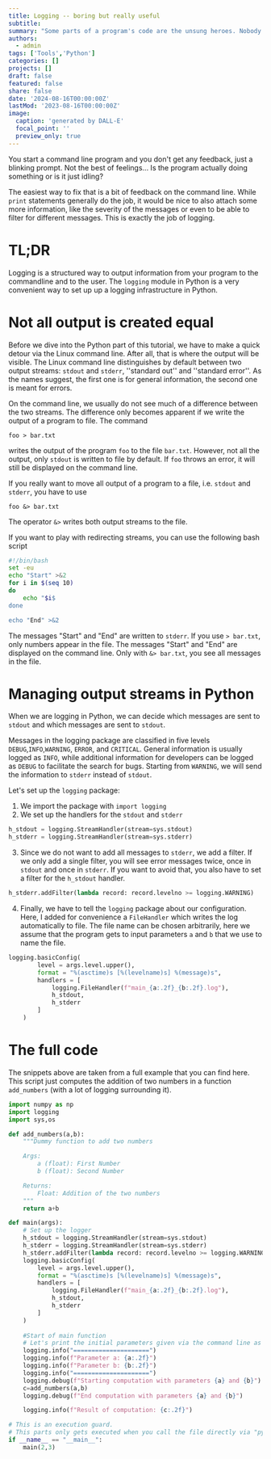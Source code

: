 ```yaml
---
title: Logging -- boring but really useful
subtitle: 
summary: "Some parts of a program's code are the unsung heroes. Nobody really talks about the logging infrastructure in a program. But when something goes wrong a proper log file might be all you need."
authors:
  - admin
tags: ['Tools','Python']
categories: []
projects: []
draft: false
featured: false
share: false
date: '2024-08-16T00:00:00Z'
lastMod: '2023-08-16T00:00:00Z'
image:
  caption: 'generated by DALL-E'
  focal_point: ''
  preview_only: true
---  
```

You start a command line program and you don't get any feedback, just a blinking prompt.
Not the best of feelings... Is the program actually doing something or is it just idling?

The easiest way to fix that is a bit of feedback on the command line. While `print` statements generally do the job, it would be nice to also attach some more information, like the severity of the messages or even to be able to filter for different messages.
This is exactly the job of logging.

# TL;DR
Logging is a structured way to output information from your program to the commandline and to the user.
The `logging` module in Python is a very convenient way to set up up a logging infrastructure in Python.

# Not all output is created equal
Before we dive into the Python part of this tutorial, we have to make a quick detour via the Linux command line. 
After all, that is where the output will be visible.
The Linux command line distinguishes by default between two output streams: `stdout` and `stderr`, ''standard out'' and ''standard error''.
As the names suggest, the first one is for general information, the second one is meant for errors.

On the command line, we usually do not see much of a difference between the two streams.
The difference only becomes apparent if we write the output of a program to file.
The command
```
foo > bar.txt
```
writes the output of the program `foo` to the file `bar.txt`.
However, not all the output, only `stdout` is written to file by default.
If `foo` throws an error, it will still be displayed on the command line.

If you really want to move all output of a program to a file, i.e. `stdout` and `stderr`, you have to use
```
foo &> bar.txt
```
The operator `&>` writes both output streams to the file.

If you want to play with redirecting streams, you can use the following bash script
```bash
#!/bin/bash
set -eu
echo "Start" >&2
for i in $(seq 10)
do
    echo "$i$
done

echo "End" >&2
```
The messages "Start" and "End" are written to `stderr`. 
If you use `> bar.txt`, only numbers appear in the file.
The messages "Start" and "End" are displayed on the command line.
Only with `&> bar.txt`, you see all messages in the file.

# Managing output streams in Python
When we are logging in Python, we can decide which messages are sent to `stdout` and which messages are sent to `stdout`.

Messages in the logging package are classified in five levels `DEBUG`,`INFO`,`WARNING`, `ERROR`, and `CRITICAL`.
General information is usually logged as `INFO`, while additional information for developers can be logged as `DEBUG` to facilitate the search for bugs.
Starting from `WARNING`, we will send the information to `stderr` instead of `stdout`.

Let's set up the `logging` package:

1. We import the package with `import logging`
2. We set up the handlers for the `stdout` and `stderr`  
```python
h_stdout = logging.StreamHandler(stream=sys.stdout)
h_stderr = logging.StreamHandler(stream=sys.stderr)
```
3. Since we do not want to add all messages to `stderr`, we add a filter. If we only add a single filter, you will see error messages twice, once in `stdout` and once in `stderr`. 
If you want to avoid that, you also have to set a filter for the `h_stdout` handler.
```python
h_stderr.addFilter(lambda record: record.levelno >= logging.WARNING)
```

4. Finally, we have to tell the `logging` package about our configuration.
Here, I added for convenience a `FileHandler` which writes the log automatically to file. The file name can be chosen arbitrarily, here we assume that the program gets to input parameters `a` and `b` that we use to name the file.

``` python
logging.basicConfig(
        level = args.level.upper(),
        format = "%(asctime)s [%(levelname)s] %(message)s",
        handlers = [
            logging.FileHandler(f"main_{a:.2f}_{b:.2f}.log"),
            h_stdout,
            h_stderr
        ]
    )
```


# The full code
The snippets above are taken from a full example that you can find here.
This script just computes the addition of two numbers in a function `add_numbers` (with a lot of logging surrounding it).

```python
import numpy as np
import logging
import sys,os

def add_numbers(a,b):
    """Dummy function to add two numbers

    Args:
        a (float): First Number
        b (float): Second Number

    Returns:
        Float: Addition of the two numbers
    """
    return a+b

def main(args):
    # Set up the logger
    h_stdout = logging.StreamHandler(stream=sys.stdout)
    h_stderr = logging.StreamHandler(stream=sys.stderr)
    h_stderr.addFilter(lambda record: record.levelno >= logging.WARNING)
    logging.basicConfig(
        level = args.level.upper(),
        format = "%(asctime)s [%(levelname)s] %(message)s",
        handlers = [
            logging.FileHandler(f"main_{a:.2f}_{b:.2f}.log"),
            h_stdout,
            h_stderr
        ]
    )
    
    #Start of main function
    # Let's print the initial parameters given via the command line as INFO level
    logging.info("=====================")
    logging.info(f"Parameter a: {a:.2f}")
    logging.info(f"Parameter b: {b:.2f}")
    logging.info("=====================")
    logging.debug(f"Starting computation with parameters {a} and {b}")
    c=add_numbers(a,b)
    logging.debug(f"End computation with parameters {a} and {b}")

    logging.info(f"Result of computation: {c:.2f}")

# This is an execution guard.
# This parts only gets executed when you call the file directly via "python <....>" 
if __name__ == "__main__":
    main(2,3)
```
